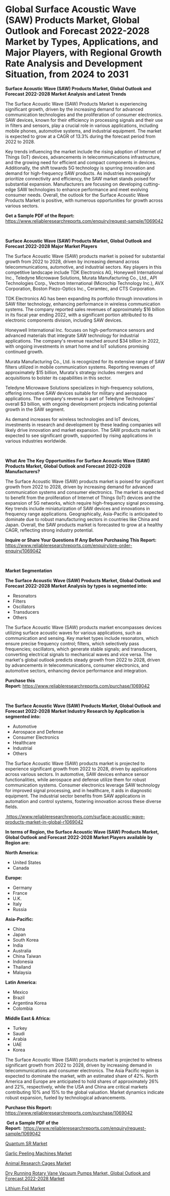 <p><h1>Global Surface Acoustic Wave (SAW) Products Market, Global Outlook and Forecast 2022-2028 Market by Types, Applications, and Major Players, with Regional Growth Rate Analysis and Development Situation, from 2024 to 2031</h1></p><p><strong>Surface Acoustic Wave (SAW) Products Market, Global Outlook and Forecast 2022-2028 Market Analysis and Latest Trends</strong></p>
<p><p>The Surface Acoustic Wave (SAW) Products Market is experiencing significant growth, driven by the increasing demand for advanced communication technologies and the proliferation of consumer electronics. SAW devices, known for their efficiency in processing signals and their use in filters and sensors, play a crucial role in various applications, including mobile phones, automotive systems, and industrial equipment. The market is expected to grow at a CAGR of 13.3% during the forecast period from 2022 to 2028.</p><p>Key trends influencing the market include the rising adoption of Internet of Things (IoT) devices, advancements in telecommunications infrastructure, and the growing need for efficient and compact components in devices. Additionally, the shift towards 5G technology is spurring innovation and demand for high-frequency SAW products. As industries increasingly prioritize connectivity and efficiency, the SAW market stands poised for substantial expansion. Manufacturers are focusing on developing cutting-edge SAW technologies to enhance performance and meet evolving consumer needs. Overall, the outlook for the Surface Acoustic Wave Products Market is positive, with numerous opportunities for growth across various sectors.</p></p>
<p><strong>Get a Sample PDF of the Report:&nbsp;</strong> <a href="https://www.reliableresearchreports.com/enquiry/request-sample/1069042">https://www.reliableresearchreports.com/enquiry/request-sample/1069042</a></p>
<p>&nbsp;</p>
<p><strong>Surface Acoustic Wave (SAW) Products Market, Global Outlook and Forecast 2022-2028 Major Market Players</strong></p>
<p><p>The Surface Acoustic Wave (SAW) products market is poised for substantial growth from 2022 to 2028, driven by increasing demand across telecommunications, automotive, and industrial sectors. Key players in this competitive landscape include TDK Electronics AG, Honeywell International Inc., Teledyne Microwave Solutions, Murata Manufacturing Co., Ltd., API Technologies Corp., Vectron International (Microchip Technology Inc.), AVX Corporation, Boston Piezo-Optics Inc., Ceramtec, and CTS Corporation.</p><p>TDK Electronics AG has been expanding its portfolio through innovations in SAW filter technology, enhancing performance in wireless communication systems. The company reported sales revenues of approximately $16 billion in its fiscal year ending 2022, with a significant portion attributed to its electronic components division, including SAW devices.</p><p>Honeywell International Inc. focuses on high-performance sensors and advanced materials that integrate SAW technology for industrial applications. The company's revenue reached around $34 billion in 2022, with ongoing investments in smart home and IoT solutions promising continued growth.</p><p>Murata Manufacturing Co., Ltd. is recognized for its extensive range of SAW filters utilized in mobile communication systems. Reporting revenues of approximately $15 billion, Murata's strategy includes mergers and acquisitions to bolster its capabilities in this sector.</p><p>Teledyne Microwave Solutions specializes in high-frequency solutions, offering innovative SAW devices suitable for military and aerospace applications. The company's revenue is part of Teledyne Technologies' overall $3 billion, with ongoing development projects indicating potential growth in the SAW segment.</p><p>As demand increases for wireless technologies and IoT devices, investments in research and development by these leading companies will likely drive innovation and market expansion. The SAW products market is expected to see significant growth, supported by rising applications in various industries worldwide.</p></p>
<p>&nbsp;</p>
<p><strong>What Are The Key Opportunities For Surface Acoustic Wave (SAW) Products Market, Global Outlook and Forecast 2022-2028 Manufacturers?</strong></p>
<p><p>The Surface Acoustic Wave (SAW) products market is poised for significant growth from 2022 to 2028, driven by increasing demand for advanced communication systems and consumer electronics. The market is expected to benefit from the proliferation of Internet of Things (IoT) devices and the expansion of 5G networks, which require high-frequency signal processing. Key trends include miniaturization of SAW devices and innovations in frequency range applications. Geographically, Asia-Pacific is anticipated to dominate due to robust manufacturing sectors in countries like China and Japan. Overall, the SAW products market is forecasted to grow at a healthy CAGR, reflecting strong industry potential.</p></p>
<p><strong>Inquire or Share Your Questions If Any Before Purchasing This Report:</strong> <a href="https://www.reliableresearchreports.com/enquiry/pre-order-enquiry/1069042">https://www.reliableresearchreports.com/enquiry/pre-order-enquiry/1069042</a></p>
<p>&nbsp;</p>
<p><strong>Market Segmentation</strong></p>
<p><strong>The Surface Acoustic Wave (SAW) Products Market, Global Outlook and Forecast 2022-2028 Market Analysis by types is segmented into:</strong></p>
<p><ul><li>Resonators</li><li>Filters</li><li>Oscillators</li><li>Transducers</li><li>Others</li></ul></p>
<p><p>The Surface Acoustic Wave (SAW) products market encompasses devices utilizing surface acoustic waves for various applications, such as communication and sensing. Key market types include resonators, which ensure precise frequency control; filters, which selectively pass frequencies; oscillators, which generate stable signals; and transducers, converting electrical signals to mechanical waves and vice versa. The market's global outlook predicts steady growth from 2022 to 2028, driven by advancements in telecommunications, consumer electronics, and automotive sectors, enhancing device performance and integration.</p></p>
<p><strong>Purchase this Report:&nbsp;</strong><a href="https://www.reliableresearchreports.com/purchase/1069042">https://www.reliableresearchreports.com/purchase/1069042</a></p>
<p>&nbsp;</p>
<p><strong>The Surface Acoustic Wave (SAW) Products Market, Global Outlook and Forecast 2022-2028 Market Industry Research by Application is segmented into:</strong></p>
<p><ul><li>Automotive</li><li>Aerospace and Defense</li><li>Consumer Electronics</li><li>Healthcare</li><li>Industrial</li><li>Others</li></ul></p>
<p><p>The Surface Acoustic Wave (SAW) products market is projected to experience significant growth from 2022 to 2028, driven by applications across various sectors. In automotive, SAW devices enhance sensor functionalities, while aerospace and defense utilize them for robust communication systems. Consumer electronics leverage SAW technology for improved signal processing, and in healthcare, it aids in diagnostic equipment. The industrial sector benefits from SAW applications in automation and control systems, fostering innovation across these diverse fields.</p></p>
<p><a href="https://www.reliableresearchreports.com/surface-acoustic-wave-products-market-in-global-r1069042">&nbsp;https://www.reliableresearchreports.com/surface-acoustic-wave-products-market-in-global-r1069042</a></p>
<p><strong>In terms of Region, the Surface Acoustic Wave (SAW) Products Market, Global Outlook and Forecast 2022-2028 Market Players available by Region are:</strong></p>
<p>
    <p> <strong> North America: </strong>
        <ul>
            <li>United States</li>
            <li>Canada</li>
        </ul>
        </p> 
    <p> <strong> Europe: </strong>
        <ul>
            <li>Germany</li>
            <li>France</li>
            <li>U.K.</li>
            <li>Italy</li>
            <li>Russia</li>
        </ul>
        </p> 
    <p> <strong> Asia-Pacific: </strong>
        <ul>
            <li>China</li>
            <li>Japan</li>
            <li>South Korea</li>
            <li>India</li>
            <li>Australia</li>
            <li>China Taiwan</li>
            <li>Indonesia</li>
            <li>Thailand</li>
            <li>Malaysia</li>
        </ul>
        </p> 
    <p> <strong> Latin America: </strong>
        <ul>
            <li>Mexico</li>
            <li>Brazil</li>
            <li>Argentina Korea</li>
            <li>Colombia</li>
        </ul>
        </p> 
    <p> <strong> Middle East & Africa: </strong>
        <ul>
            <li>Turkey</li>
            <li>Saudi</li>
            <li>Arabia</li>
            <li>UAE</li>
            <li>Korea</li>
        </ul>
    </p>
    </p>
<p><p>The Surface Acoustic Wave (SAW) products market is projected to witness significant growth from 2022 to 2028, driven by increasing demand in telecommunications and consumer electronics. The Asia Pacific region is expected to dominate the market, with an estimated share of 42%. North America and Europe are anticipated to hold shares of approximately 26% and 22%, respectively, while the USA and China are critical markets contributing 10% and 15% to the global valuation. Market dynamics indicate robust expansion, fueled by technological advancements.</p></p>
<p><strong>Purchase this Report: </strong><a href="https://www.reliableresearchreports.com/purchase/1069042">https://www.reliableresearchreports.com/purchase/1069042</a></p>
<p>&nbsp;<strong>Get a Sample PDF of the Report:&nbsp;&nbsp;</strong><a href="https://www.reliableresearchreports.com/enquiry/request-sample/1069042">https://www.reliableresearchreports.com/enquiry/request-sample/1069042</a></p>
<p><strong></strong></p>
<p><p><a href="https://www.linkedin.com/pulse/quantum-sr-market-global-regional-analysis-focus-region-gtjee?trackingId=0p06jvZ4Sh2XJZzFVsDg0g%3D%3D">Quantum SR Market</a></p><p><a href="https://medium.com/@snievearol72/global-garlic-peeling-machines-market-focus-on-application-end-use-industry-type-equipment-and-a9dfc50d662d">Garlic Peeling Machines Market</a></p><p><a href="https://www.linkedin.com/pulse/global-animal-research-cages-industry-analysis-share-9jcje?trackingId=XiONCAdhRlCZve3mEgGZRg%3D%3D">Animal Research Cages Market</a></p><p><a href="https://github.com/dringals/Market-Research-Report-List-5/blob/main/dry-running-rotary-vane-vacuum-pumps-market-global-outlook-and-forecast-2022-2028-market.md">Dry Running Rotary Vane Vacuum Pumps Market, Global Outlook and Forecast 2022-2028 Market</a></p><p><a href="https://medium.com/@snievearol72/lithium-foil-market-share-market-analysis-growth-trends-forecasts-for-period-from-2024-3fd1629d63de">Lithium Foil Market</a></p></p>